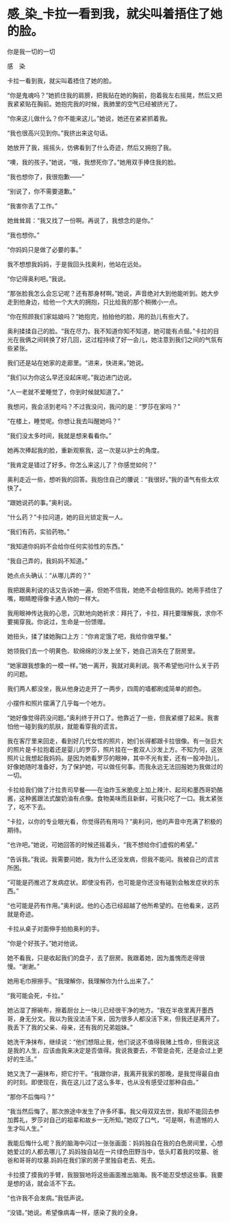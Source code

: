 # 感_染_卡拉一看到我，就尖叫着捂住了她的脸。

你是我一切的一切

感　染

卡拉一看到我，就尖叫着捂住了她的脸。

“你是鬼魂吗？”她抓住我的肩膀，把我贴在她的胸前，抱着我左右摇晃，然后又把我紧紧贴在胸前。她抱完我的时候，我肺里的空气已经被挤光了。

“你来这儿做什么？你不能来这儿。”她说，她还在紧紧抓着我。

“我也很高兴见到你。”我挤出来这句话。

她放开了我，摇摇头，仿佛看到了什么奇迹，然后又拥抱了我。

“噢，我的孩子。”她说，“哦，我想死你了。”她用双手捧住我的脸。

“我也想你了，我很抱歉——”

“别说了，你不需要道歉。”

“我害你丢了工作。”

她耸耸肩：“我又找了一份啊。再说了，我想念的是你。”

“我也想你。”

“你妈妈只是做了必要的事。”

我不想想我妈妈，于是我回头找奥利，他站在远处。

“你记得奥利吧。”我说。

“那张脸我怎么会忘记呢？还有那身材啊。”她说，声音绝对大到他能听到。她大步走到他身边，给他一个大大的拥抱，只比给我的那个稍微小一点。

“你在照顾我们家姑娘吗？”她抱完，拍拍他的脸，用的劲儿有些大了。

奥利揉揉自己的脸。“我在尽力。我不知道你知不知道，她可能有点倔。”卡拉的目光在我俩之间转换了好几回，这过程持续了好一会儿，她注意到我们之间的气氛有些紧张。

我们还是站在她家的走廊里。“进来，快进来。”她说。

“我们以为你这么早还没起床呢。”我边进门边说。

“人一老就不爱睡觉了，你到时候就知道了。”

我想问，我会活到老吗？不过我没问，我问的是：“罗莎在家吗？”

“在楼上，睡觉呢。你想让我去叫醒她吗？”

“我们没太多时间，我就是想来看看你。”

她再次捧起我的脸，重新观察我，这一次是以护士的角度。

“我肯定是错过了好多。你怎么来这儿了？你感觉如何？”

奥利走近一些，想听我的回答。我抱住自己的腰说：“我很好。”我的语气有些太欢快了。

“跟她说药的事。”奥利说。

“什么药？”卡拉问道，她的目光锁定我一人。

“我们有药，实验药物。”

“我知道你妈妈不会给你任何实验性的东西。”

“我自己弄的，我妈妈不知道。”

她点点头确认：“从哪儿弄的？”

我把跟奥利说的话又告诉她一遍，但她不信我，她绝不会相信我的。她用手捂住了嘴，眼睛瞪得像卡通人物的一样大。

我用眼神传达我的心思，沉默地向她祈求：拜托了，卡拉，拜托要理解我，求你不要揭穿我。你说过，生命是一份馈赠。

她扭头，揉了揉她胸口上方：“你肯定饿了吧，我给你做早餐。”

她领我们去一个明黄色、软绵绵的沙发上坐下，她自己消失在了厨房里。

“她家跟我想象的一模一样。”她一离开，我就对奥利说。我不希望他问什么关于药的问题。

我们两人都没坐，我从他身边走开了一两步，四周的墙都刷成简单的颜色。

小摆件和照片摆满了几乎每一个地方。

“她好像觉得药没问题。”奥利终于开口了。他靠近了一些，但我紧绷了起来。我害怕他一碰到我的肌肤，就能看穿我的谎言。

我在客厅里来回走，看到好几代女性的照片，她们长得都跟卡拉很像。有一张巨大的照片是卡拉抱着还是婴儿的罗莎，照片挂在一套双人沙发上方。不知为何，这张照片让我想起我妈妈。是因为她看罗莎的眼神，其中不光有爱，还有一股冲劲儿，好像她随时准备好，为了保护她，可以做任何事。而我永远无法回报她为我做过的一切。

卡拉给我们做了汁拉贵司早餐——在油炸玉米脆皮上加上辣汁、起司和墨西哥奶酪酱，这种酱跟法式酸奶油有点像。食物美味而且新鲜，可我只吃了一口。我太紧张了，吃不下去。

“卡拉，以你的专业眼光看，你觉得药有用吗？”奥利问，他的声音中充满了积极的期待。

“也许吧。”她说，可她回答的时候还摇着头，“我不想给你们虚假的希望。”

“告诉我。”我说。我需要问她，我为什么还没发病，但我不能问。我被自己的谎言所困。

“可能是药推迟了发病症状。即使没有药，也可能是你还没有碰到会触发症状的东西。”

“也可能是药有作用。”奥利说。他的心态已经超越了他所希望的。在他看来，这药就是奇迹。

卡拉从桌子对面伸手拍拍奥利的手。

“你是个好孩子。”她对他说。

她不看我，只是收起我们的盘子，去了厨房。我跟着她，因为羞愧而走得很慢。“谢谢。”

她用毛巾擦擦手。“我理解你，我理解你为什么出来了。”

“我可能会死，卡拉。”

她沾湿了擦碗布，擦着厨台上一块儿已经很干净的地方。“我在半夜里离开墨西哥，身无分文。我以为我没法活下来，因为很多人都没活下来，但我还是离开了。我丢下了我的父亲、母亲，还有我的兄弟姐妹。”

她洗干净抹布，继续说：“他们想阻止我，他们说这不值得我赌上性命，但我说这是我的人生，应该由我来决定是否值得。我说我要去，不管是会死，还是会过上更好的生活。”

她又洗了一遍抹布，把它拧干。“我跟你讲，我离开我家的那晚，是我觉得最自由的时刻。即使现在，我在这儿过了这么多年，也从没有感受过那种自由。”

“那你不后悔吗？”

“我当然后悔了。那次旅途中发生了许多坏事。我父母双双去世，我却不能回去参加葬礼，罗莎对自己的祖辈和故乡一无所知。”她叹了口气，“可是啊，有遗憾的人生才叫人生。”

我能后悔什么呢？我的脑海中闪过一张张画面：妈妈独自在我的白色房间里，心想她爱过的人都去哪儿了.妈妈独自站在一片绿色田野当中，低头盯着我的坟墓、爸爸和哥哥的坟墓.妈妈在我们家的房子里独自老去、死去。

卡拉摸了摸我的手臂，我狠狠地将这些画面推出脑海。我不能忍受想这些事。我要是想的话，就会活不下去。

“也许我不会发病。”我低声说。

“没错。”她说。希望像病毒一样，感染了我的全身。